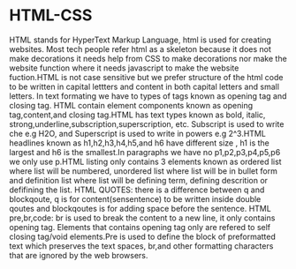 # HTML-CSS
HTML stands for HyperText Markup Language, html is used for creating websites. Most tech people refer html as a skeleton because it does not make decorations it needs help from CSS to make decorations nor make the website function where it needs javascript to make the website fuction.HTML is not case sensitive but we prefer structure of the html code to be written in capital lettters and content in both capital letters and small letters.
In text formating we have to types of tags known as opening tag and closing tag. HTML contain element components known as opening tag,content,and closing tag.HTML has text types known as bold, italic, strong,underline,subscription,superscription, etc. Subscript is used to write che  e.g H2O, and Superscript is used to write in powers e.g 2^3.HTML headlines known as h1,h2,h3,h4,h5,and h6 have different size , h1 is the largest and h6 is the smallest.In paragraphs we have no p1,p2,p3,p4,p5,p6 we only use p.HTML listing only contains 3 elements known as ordered list where list will be numbered, unordered list where list will be in bullet form and definition list where list will be defining term, defining descrition or defifining the list.
HTML QUOTES: there is a difference between q and blockqoute, q is for content(sensentence) to be written inside double qoutes and blockqoutes is for adding space before the sentence.
HTML pre,br,code: br is used to break the content to a new line, it only contains opening tag. Elements that contains opening tag only are refered to self closing tag/void elements.Pre is used to define the block of preformatted text which preserves the text spaces, br,and other formatting characters that are ignored by the web browsers.
